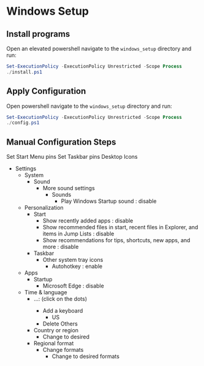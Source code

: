 # Windows Setup

## Install programs

Open an elevated powershell
navigate to the `windows_setup` directory and run:

```powershell
Set-ExecutionPolicy -ExecutionPolicy Unrestricted -Scope Process
./install.ps1
```

## Apply Configuration

Open powershell
navigate to the `windows_setup` directory and run:

```powershell
Set-ExecutionPolicy -ExecutionPolicy Unrestricted -Scope Process
./config.ps1
```

## Manual Configuration Steps

Set Start Menu pins
Set Taskbar pins
Desktop Icons

- Settings
  - System
    - Sound
      - More sound settings
        - Sounds
          - Play Windows Startup sound : disable
  - Personalization
    - Start
      - Show recently added apps : disable
      - Show recommended files in start, recent files in Explorer, and items in Jump Lists : disable
      - Show recommendations for tips, shortcuts, new apps, and more : disable
    - Taskbar
      - Other system tray icons
        - Autohotkey : enable
  - Apps
    - Startup
      - Microsoft Edge : disable
  - Time & language
    - <Language> ...: (click on the dots)
      - Add a keyboard
        - US
      - Delete Others
    - Country or region
      - Change to desired
    - Regional format
      - Change formats
        - Change to desired formats
